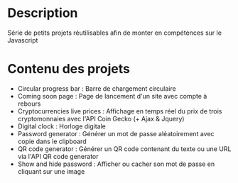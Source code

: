 # Description
Série de petits projets réutilisables afin de monter en compétences sur le Javascript
# Contenu des projets
- Circular progress bar : Barre de chargement circulaire
- Coming soon page : Page de lancement d'un site avec compte à rebours
- Cryptocurrencies live prices : Affichage en temps réel du prix de trois cryptomonnaies avec l'API Coin Gecko (+ Ajax & Jquery)
- Digital clock : Horloge digitale
- Password generator : Générer un mot de passe aléatoirement avec copie dans le clipboard
- QR code generator : Générer un QR code contenant du texte ou une URL via l'API QR code generator
- Show and hide password : Afficher ou cacher son mot de passe en cliquant sur une image

